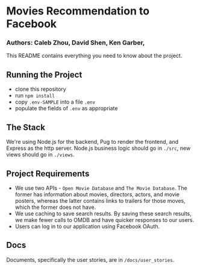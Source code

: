 # Movies Recommendation to Facebook
### Authors: Caleb Zhou, David Shen, Ken Garber,
This README contains everything you need to know about the project.

## Running the Project

* clone this repository
* run `npm install`
* copy `.env-SAMPLE` into a file `.env`
* populate the fields of `.env` as appropriate

## The Stack

We're using Node.js for the backend, Pug to render the frontend, and Express as the http server. Node.js business logic should go in `./src`, new views should go in `./views`.

## Project Requirements

* We use two APIs - `Open Movie Database` and `The Movie Database`. The former has information about movies, directors, actors, and movie posters, whereas the latter contains links to trailers for those moves, which the former does not have.
* We use caching to save search results. By saving these search results, we make fewer calls to OMDB and have quicker responses to our users.
* Users can log in to our application using Facebook OAuth.

## Docs

Documents, specifically the user stories, are in `/docs/user_stories`.
